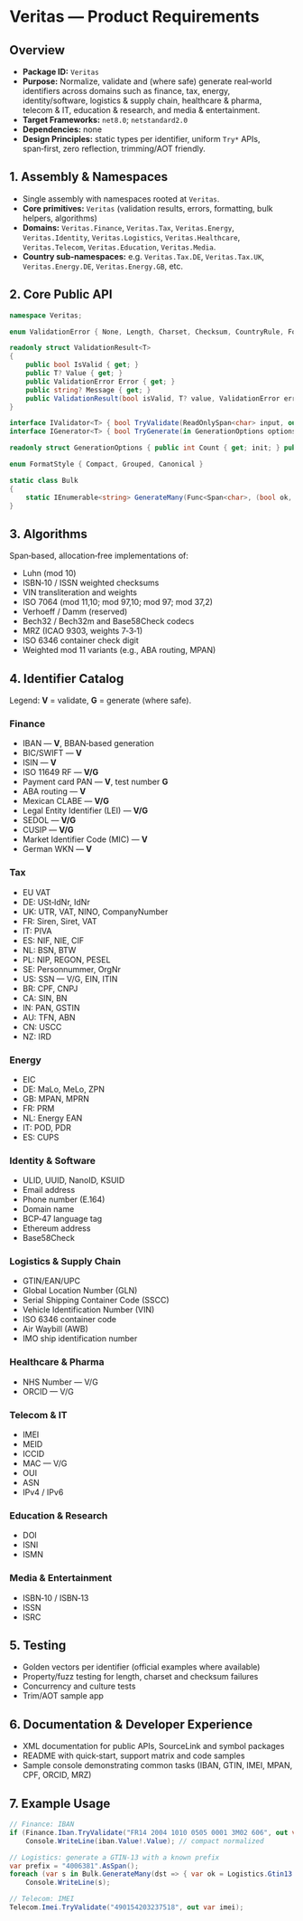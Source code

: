 # Veritas — Product Requirements

## Overview
- **Package ID:** `Veritas`
- **Purpose:** Normalize, validate and (where safe) generate real‑world identifiers across domains such as finance, tax, energy, identity/software, logistics & supply chain, healthcare & pharma, telecom & IT, education & research, and media & entertainment.
- **Target Frameworks:** `net8.0`; `netstandard2.0`
- **Dependencies:** none
- **Design Principles:** static types per identifier, uniform `Try*` APIs, span‑first, zero reflection, trimming/AOT friendly.

## 1. Assembly & Namespaces
- Single assembly with namespaces rooted at `Veritas`.
- **Core primitives:** `Veritas` (validation results, errors, formatting, bulk helpers, algorithms)
- **Domains:** `Veritas.Finance`, `Veritas.Tax`, `Veritas.Energy`, `Veritas.Identity`, `Veritas.Logistics`, `Veritas.Healthcare`, `Veritas.Telecom`, `Veritas.Education`, `Veritas.Media`.
- **Country sub‑namespaces:** e.g. `Veritas.Tax.DE`, `Veritas.Tax.UK`, `Veritas.Energy.DE`, `Veritas.Energy.GB`, etc.

## 2. Core Public API
```csharp
namespace Veritas;

enum ValidationError { None, Length, Charset, Checksum, CountryRule, Format, Range, ReservedPrefix }

readonly struct ValidationResult<T>
{
    public bool IsValid { get; }
    public T? Value { get; }
    public ValidationError Error { get; }
    public string? Message { get; }
    public ValidationResult(bool isValid, T? value, ValidationError error, string? message = null);
}

interface IValidator<T> { bool TryValidate(ReadOnlySpan<char> input, out ValidationResult<T> result); }
interface IGenerator<T> { bool TryGenerate(in GenerationOptions options, Span<char> destination, out int written); }

readonly struct GenerationOptions { public int Count { get; init; } public int? Seed { get; init; } }

enum FormatStyle { Compact, Grouped, Canonical }

static class Bulk
{
    static IEnumerable<string> GenerateMany(Func<Span<char>, (bool ok, int written)> tryGenerate, int count, int? seed = null);
}
```

## 3. Algorithms
Span‑based, allocation‑free implementations of:
- Luhn (mod 10)
- ISBN‑10 / ISSN weighted checksums
- VIN transliteration and weights
- ISO 7064 (mod 11,10; mod 97,10; mod 97; mod 37,2)
- Verhoeff / Damm (reserved)
- Bech32 / Bech32m and Base58Check codecs
- MRZ (ICAO 9303, weights 7‑3‑1)
- ISO 6346 container check digit
- Weighted mod 11 variants (e.g., ABA routing, MPAN)

## 4. Identifier Catalog
Legend: **V** = validate, **G** = generate (where safe).

### Finance
- IBAN — **V**, BBAN‑based generation
- BIC/SWIFT — **V**
- ISIN — **V**
- ISO 11649 RF — **V/G**
- Payment card PAN — **V**, test number **G**
- ABA routing — **V**
- Mexican CLABE — **V/G**
- Legal Entity Identifier (LEI) — **V/G**
- SEDOL — **V/G**
- CUSIP — **V/G**
- Market Identifier Code (MIC) — **V**
- German WKN — **V**

### Tax
- EU VAT
- DE: USt‑IdNr, IdNr
- UK: UTR, VAT, NINO, CompanyNumber
- FR: Siren, Siret, VAT
- IT: PIVA
- ES: NIF, NIE, CIF
- NL: BSN, BTW
- PL: NIP, REGON, PESEL
- SE: Personnummer, OrgNr
- US: SSN — V/G, EIN, ITIN
- BR: CPF, CNPJ
- CA: SIN, BN
- IN: PAN, GSTIN
- AU: TFN, ABN
- CN: USCC
- NZ: IRD

### Energy
- EIC
- DE: MaLo, MeLo, ZPN
- GB: MPAN, MPRN
- FR: PRM
- NL: Energy EAN
- IT: POD, PDR
- ES: CUPS

### Identity & Software
- ULID, UUID, NanoID, KSUID
- Email address
- Phone number (E.164)
- Domain name
- BCP‑47 language tag
- Ethereum address
- Base58Check

### Logistics & Supply Chain
- GTIN/EAN/UPC
- Global Location Number (GLN)
- Serial Shipping Container Code (SSCC)
- Vehicle Identification Number (VIN)
- ISO 6346 container code
- Air Waybill (AWB)
- IMO ship identification number

### Healthcare & Pharma
- NHS Number — V/G
- ORCID — V/G

### Telecom & IT
- IMEI
- MEID
- ICCID
- MAC — V/G
- OUI
- ASN
- IPv4 / IPv6

### Education & Research
- DOI
- ISNI
- ISMN

### Media & Entertainment
- ISBN‑10 / ISBN‑13
- ISSN
- ISRC

## 5. Testing
- Golden vectors per identifier (official examples where available)
- Property/fuzz testing for length, charset and checksum failures
- Concurrency and culture tests
- Trim/AOT sample app

## 6. Documentation & Developer Experience
- XML documentation for public APIs, SourceLink and symbol packages
- README with quick‑start, support matrix and code samples
- Sample console demonstrating common tasks (IBAN, GTIN, IMEI, MPAN, CPF, ORCID, MRZ)

## 7. Example Usage
```csharp
// Finance: IBAN
if (Finance.Iban.TryValidate("FR14 2004 1010 0505 0001 3M02 606", out var iban) && iban.IsValid)
    Console.WriteLine(iban.Value!.Value); // compact normalized

// Logistics: generate a GTIN‑13 with a known prefix
var prefix = "4006381".AsSpan();
foreach (var s in Bulk.GenerateMany(dst => { var ok = Logistics.Gtin13.TryGenerate(prefix, dst, out var w); return (ok, w); }, 5, seed: 42))
    Console.WriteLine(s);

// Telecom: IMEI
Telecom.Imei.TryValidate("490154203237518", out var imei);
```
